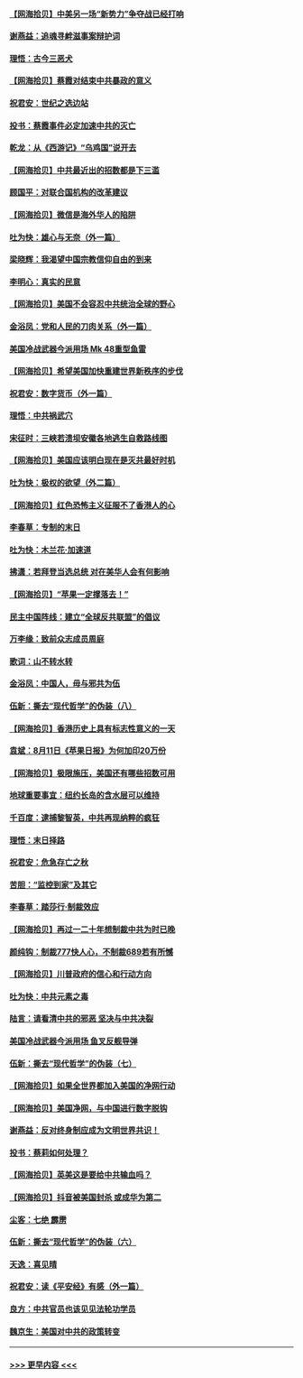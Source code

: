 #### [【网海拾贝】中美另一场“新势力”争夺战已经打响](../pages/nsc993/n12346998.md?t=08220302) 
#### [谢燕益：追魂寻衅滋事案辩护词](../pages/nsc993/n12346892.md?t=08220302) 
#### [理悟：古今三恶犬](../pages/nsc993/n12345190.md?t=08220302) 
#### [【网海拾贝】蔡霞对结束中共暴政的意义](../pages/nsc993/n12344263.md?t=08220302) 
#### [祝君安：世纪之选边站](../pages/nsc993/n12342382.md?t=08220302) 
#### [投书：蔡霞事件必定加速中共的灭亡](../pages/nsc993/n12341881.md?t=08220302) 
#### [乾龙：从《西游记》“乌鸡国”说开去](../pages/nsc993/n12341690.md?t=08220302) 
#### [【网海拾贝】中共最近出的招数都是下三滥](../pages/nsc993/n12341593.md?t=08220302) 
#### [顾国平：对联合国机构的改革建议](../pages/nsc993/n12339928.md?t=08220302) 
#### [【网海拾贝】微信是海外华人的陷阱](../pages/nsc993/n12338868.md?t=08220302) 
#### [吐为快：雄心与无奈（外一篇）](../pages/nsc993/n12338132.md?t=08220302) 
#### [梁晓辉：我渴望中国宗教信仰自由的到来](../pages/nsc993/n12336657.md?t=08220302) 
#### [李明心：真实的民意](../pages/nsc993/n12336089.md?t=08220302) 
#### [【网海拾贝】美国不会容忍中共统治全球的野心](../pages/nsc993/n12336063.md?t=08220302) 
#### [金浴凤：党和人民的刀肉关系（外一篇）](../pages/nsc993/n12335834.md?t=08220302) 
#### [美国冷战武器今派用场 Mk 48重型鱼雷](../pages/nsc993/n12335354.md?t=08220302) 
#### [【网海拾贝】希望美国加快重建世界新秩序的步伐](../pages/nsc993/n12334224.md?t=08220302) 
#### [祝君安：数字货币（外一篇）](../pages/nsc993/n12334186.md?t=08220302) 
#### [理悟：中共祸武穴](../pages/nsc993/n12333962.md?t=08220302) 
#### [宋征时：三峡若溃坝安徽各地逃生自救路线图](../pages/nsc993/n12332450.md?t=08220302) 
#### [【网海拾贝】美国应该明白现在是灭共最好时机](../pages/nsc993/n12332313.md?t=08220302) 
#### [吐为快：极权的欲望（外二篇）](../pages/nsc993/n12332089.md?t=08220302) 
#### [【网海拾贝】红色恐怖主义征服不了香港人的心](../pages/nsc993/n12329296.md?t=08220302) 
#### [李春草：专制的末日](../pages/nsc993/n12329079.md?t=08220302) 
#### [吐为快：木兰花‧加速道](../pages/nsc993/n12327366.md?t=08220302) 
#### [拂潇：若拜登当选总统 对在美华人会有何影响](../pages/nsc993/n12295996.md?t=08220302) 
#### [【网海拾贝】“苹果一定撑落去！”](../pages/nsc993/n12326784.md?t=08220302) 
#### [民主中国阵线：建立“全球反共联盟”的倡议](../pages/nsc993/n12324177.md?t=08220302) 
#### [万李缘：致前众志成员周庭](../pages/nsc993/n12324635.md?t=08220302) 
#### [歌词：山不转水转](../pages/nsc993/n12324599.md?t=08220302) 
#### [金浴凤：中国人，毋与邪共为伍](../pages/nsc993/n12324257.md?t=08220302) 
#### [伍新：撕去“现代哲学”的伪装（八）](../pages/nsc993/n12324188.md?t=08220302) 
#### [【网海拾贝】香港历史上具有标志性意义的一天](../pages/nsc993/n12324021.md?t=08220302) 
#### [袁斌：8月11日《苹果日报》为何加印20万份](../pages/nsc993/n12323955.md?t=08220302) 
#### [【网海拾贝】极限施压，美国还有哪些招数可用](../pages/nsc993/n12322512.md?t=08220302) 
#### [地球重要事宜：纽约长岛的含水层可以维持](../pages/nsc993/n12321844.md?t=08220302) 
#### [千百度：逮捕黎智英，中共再现纳粹的疯狂](../pages/nsc993/n12321777.md?t=08220302) 
#### [理悟：末日择路](../pages/nsc993/n12320812.md?t=08220302) 
#### [祝君安：危急存亡之秋](../pages/nsc993/n12320795.md?t=08220302) 
#### [苦胆：“监控到家”及其它](../pages/nsc993/n12320751.md?t=08220302) 
#### [李春草：踏莎行·制裁效应](../pages/nsc993/n12318290.md?t=08220302) 
#### [【网海拾贝】再过一二十年想制裁中共为时已晚](../pages/nsc993/n12318195.md?t=08220302) 
#### [颜纯钩：制裁777快人心，不制裁689若有所憾](../pages/nsc993/n12316912.md?t=08220302) 
#### [【网海拾贝】川普政府的信心和行动方向](../pages/nsc993/n12316673.md?t=08220302) 
#### [吐为快：中共元素之毒](../pages/nsc993/n12316547.md?t=08220302) 
#### [陆言：请看清中共的邪恶 坚决与中共决裂](../pages/nsc993/n12315784.md?t=08220302) 
#### [美国冷战武器今派用场 鱼叉反舰导弹](../pages/nsc993/n12316258.md?t=08220302) 
#### [伍新：撕去“现代哲学”的伪装（七）](../pages/nsc993/n12315846.md?t=08220302) 
#### [【网海拾贝】如果全世界都加入美国的净网行动](../pages/nsc993/n12315588.md?t=08220302) 
#### [【网海拾贝】美国净网，与中国进行数字脱钩](../pages/nsc993/n12312813.md?t=08220302) 
#### [谢燕益：反对终身制应成为文明世界共识！](../pages/nsc993/n12310465.md?t=08220302) 
#### [投书：蔡莉如何处理？](../pages/nsc993/n12310224.md?t=08220302) 
#### [【网海拾贝】英美这是要给中共输血吗？](../pages/nsc993/n12307646.md?t=08220302) 
#### [【网海拾贝】抖音被美国封杀 或成华为第二](../pages/nsc993/n12305277.md?t=08220302) 
#### [尘客：七绝 霹雳](../pages/nsc993/n12304053.md?t=08220302) 
#### [伍新：撕去“现代哲学”的伪装（六）](../pages/nsc993/n12303243.md?t=08220302) 
#### [天逸：喜见晴](../pages/nsc993/n12303226.md?t=08220302) 
#### [祝君安：读《平安经》有感（外一篇）](../pages/nsc993/n12303170.md?t=08220302) 
#### [良方：中共官员也该见见法轮功学员](../pages/nsc993/n12302985.md?t=08220302) 
#### [魏京生：美国对中共的政策转变](../pages/nsc993/n12302929.md?t=08220302) 

----
#### [ >>> 更早内容 <<< ](../indexes/nsc993-earlier.md)
